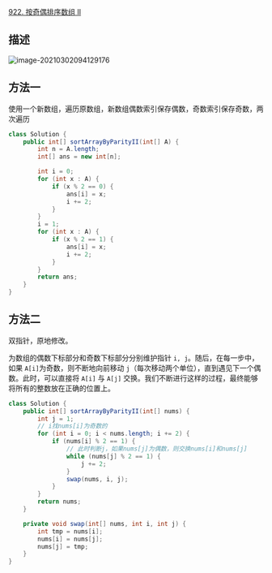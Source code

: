 [922. 按奇偶排序数组 II](https://leetcode-cn.com/problems/sort-array-by-parity-ii/)

## 描述

![image-20210302094129176](http://img.fosuchao.com/image-20210302094129176.png)



## 方法一

使用一个新数组，遍历原数组，新数组偶数索引保存偶数，奇数索引保存奇数，两次遍历

```java
class Solution {
    public int[] sortArrayByParityII(int[] A) {
        int n = A.length;
        int[] ans = new int[n];

        int i = 0;
        for (int x : A) {
            if (x % 2 == 0) {
                ans[i] = x;
                i += 2;
            }
        }
        i = 1;
        for (int x : A) {
            if (x % 2 == 1) {
                ans[i] = x;
                i += 2;
            }
        }
        return ans;
    }
}
```



## 方法二

双指针，原地修改。

为数组的偶数下标部分和奇数下标部分分别维护指针 `i, j`。随后，在每一步中，如果 `A[i]`为奇数，则不断地向前移动 `j`（每次移动两个单位），直到遇见下一个偶数。此时，可以直接将 `A[i]` 与 `A[j]` 交换。我们不断进行这样的过程，最终能够将所有的整数放在正确的位置上。

```java
class Solution {
    public int[] sortArrayByParityII(int[] nums) {
        int j = 1;
        // i找nums[i]为奇数的
        for (int i = 0; i < nums.length; i += 2) {
            if (nums[i] % 2 == 1) {
                // 此时判断j，如果nums[j]为偶数，则交换nums[i]和nums[j]
                while (nums[j] % 2 == 1) {
                    j += 2;
                }
                swap(nums, i, j);
            }
        }
        return nums;
    }

    private void swap(int[] nums, int i, int j) {
        int tmp = nums[i];
        nums[i] = nums[j];
        nums[j] = tmp;
    }
}
```

